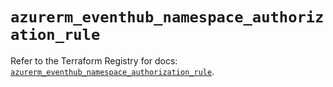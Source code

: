# `azurerm_eventhub_namespace_authorization_rule`

Refer to the Terraform Registry for docs: [`azurerm_eventhub_namespace_authorization_rule`](https://registry.terraform.io/providers/hashicorp/azurerm/4.42.0/docs/resources/eventhub_namespace_authorization_rule).
